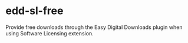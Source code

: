 # edd-sl-free
Provide free downloads through the Easy Digital Downloads plugin when using Software Licensing extension.
